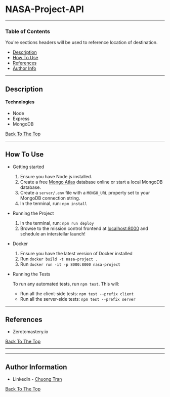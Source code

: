 # NASA-Project-API


---

### Table of Contents
You're sections headers will be used to reference location of destination.

- [Description](#description)
- [How To Use](#how-to-use)
- [References](#references)
- [Author Info](#author-info)

---

## Description



#### Technologies

- Node
- Express
- MongoDB

[Back To The Top](#NASA-Project-API)

---

## How To Use
- Getting started
  1. Ensure you have Node.js installed.
  2. Create a free [Mongo Atlas](https://www.mongodb.com/atlas/database) database online or start a local MongoDB database.
  3. Create a `server/.env` file with a `MONGO_URL` property set to your MongoDB connection string.
  4. In the terminal, run: `npm install`
  
- Running the Project

  1. In the terminal, run: `npm run deploy`
  2. Browse to the mission control frontend at [localhost:8000](http://localhost:8000) and schedule an interstellar launch!

- Docker

  1. Ensure you have the latest version of Docker installed
  2. Run `docker build -t nasa-project .`
  3. Run `docker run -it -p 8000:8000 nasa-project`

- Running the Tests

  To run any automated tests, run `npm test`. This will: 
  * Run all the client-side tests: `npm test --prefix client`
  * Run all the server-side tests: `npm test --prefix server` 
---

## References
-  Zerotomastery.io

[Back To The Top](#NASA-Project-API)

---


---

## Author Information

- Linkedln - [Chuong Tran](https://www.linkedin.com/in/chuongtran2001/)

[Back To The Top](#NASA-Project-API)
